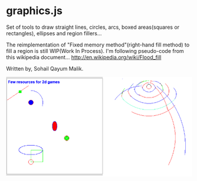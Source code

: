 # graphics.js
Set of tools to draw straight lines, circles, arcs, boxed areas(squares or rectangles), ellipses and region fillers...

The reimplementation of "Fixed memory method"(right-hand fill method) to fill a region is still WIP(Work In Process).
I'm following pseudo-code from this wikipedia document... http://en.wikipedia.org/wiki/Flood_fill

Written by, Sohail Qayum Malik.

![Screenshot](screenshot.png) 
